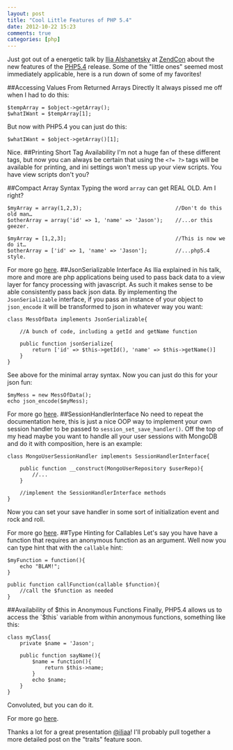 ```yaml
---
layout: post
title: "Cool Little Features of PHP 5.4"
date: 2012-10-22 15:23
comments: true
categories: [php]
---
```

Just got out of a energetic talk by [Ilia Alshanetsky](https://twitter.com/iliaa) at [ZendCon](http://zendcon.com/) about the new features of the [PHP5.4](http://php.net/releases/5_4_0.php) release. Some of the "little ones" seemed most immediately applicable, here is a run down of some of my favorites!

##Accessing Values From Returned Arrays Directly
It always pissed me off when I had to do this:

    $tempArray = $object->getArray();
    $whatIWant = $tempArray[1];

But now with PHP5.4 you can just do this:

    $whatIWant = $object->getArray()[1];

Nice.
##Printing Short Tag Availability
I'm not a huge fan of these different tags, but now you can always be certain that using the `<?= ?>` tags will be available for printing, and ini settings won't mess up your view scripts. You have view scripts don't you?

##Compact Array Syntax
Typing the word `array` can get REAL OLD. Am I right?

    $myArray = array(1,2,3);                              //Don't do this old man…
    $otherArray = array('id' => 1, 'name' => 'Jason');    //...or this geezer.

    $myArray = [1,2,3];                                   //This is now we do it…
    $otherArray = ['id' => 1, 'name' => 'Jason'];         //...php5.4 style.

For more go [here](http://docs.php.net/manual/en/language.types.array.php).
##JsonSerializable Interface
As Ilia explained in his talk, more and more are php applications being used to pass back data to a view layer for fancy processing with javascript. As such it makes sense to be able consistently pass back json data. By implementing the `JsonSerializable` interface, if you pass an instance of your object to `json_encode` it will be transformed to json in whatever way you want:

    class MessOfData implements JsonSerializable{

        //A bunch of code, including a getId and getName function

        public function jsonSerialize{
            return ['id' => $this->getId(), 'name' => $this->getName()]
        }
    }

See above for the minimal array syntax. Now you can just do this for your json fun:

    $myMess = new MessOfData();
    echo json_encode($myMess);

For more go [here](http://php.net/manual/en/jsonserializable.jsonserialize.php).
##SessionHandlerInterface
No need to repeat the documentation here, this is just a nice OOP way to implement your own session handler to be passed to `session_set_save_handler()`. Off the top of my head maybe you want to handle all your user sessions with MongoDB and do it with composition, here is an example:

    class MongoUserSessionHandler implements SessionHandlerInterface{

        public function __construct(MongoUserRepository $userRepo){
            //...
        }

        //implement the SessionHandlerInterface methods
    }

Now you can set your save handler in some sort of initialization event and rock and roll.

For more go [here](http://php.net/manual/en/class.sessionhandlerinterface.php).
##Type Hinting for Callables
Let's say you have have a function that requires an anonymous function as an argument. Well now you can type hint that with the `callable` hint:

    $myFunction = function(){
        echo "BLAM!";
    }

    public function callFunction(callable $function){
        //call the $function as needed
    }

##Availability of $this in Anonymous Functions
Finally, PHP5.4 allows us to access the `$this` variable from within anonymous functions, something like this:

    class myClass{
        private $name = 'Jason';

        public function sayName(){
            $name = function(){
                return $this->name;
            }
            echo $name;
        }
    }

Convoluted, but you can do it.

For more go [here](http://php.net/manual/en/functions.anonymous.php).


Thanks a lot for a great presentation [@iliaa](https://twitter.com/iliaa)! I'll probably pull together a more detailed post on the "traits" feature soon.

